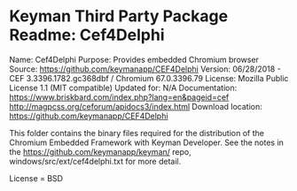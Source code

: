 Keyman Third Party Package Readme: Cef4Delphi
=============================================

Name:              Cef4Delphi
Purpose:           Provides embedded Chromium browser
Source:            https://github.com/keymanapp/CEF4Delphi
Version:           06/28/2018 - CEF 3.3396.1782.gc368dbf / Chromium 67.0.3396.79
License:           Mozilla Public License 1.1 (MIT compatible)
Updated for:       N/A
Documentation:     https://www.briskbard.com/index.php?lang=en&pageid=cef
                   http://magpcss.org/ceforum/apidocs3/index.html
Download location: https://github.com/keymanapp/CEF4Delphi

This folder contains the binary files required for the distribution of
the Chromium Embedded Framework with Keyman Developer. See the notes
in the https://github.com/keymanapp/keyman/ repo, 
windows/src/ext/cef4delphi.txt for more detail.

License = BSD
